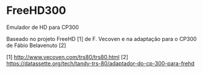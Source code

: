 # FreeHD300
Emulador de HD para CP300

Baseado no projeto FreeHD [1] de F. Vecoven e na adaptação para o CP300 de Fábio Belavenuto [2]

[1] http://www.vecoven.com/trs80/trs80.html
[2] https://datassette.org/tech/tandy-trs-80/adaptador-do-cp-300-para-frehd
